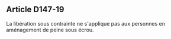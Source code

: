 Article D147-19
----
La libération sous contrainte ne s'applique pas aux personnes en aménagement de
peine sous écrou.

